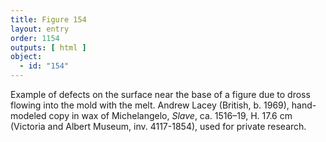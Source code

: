 ```yaml
---
title: Figure 154
layout: entry
order: 1154
outputs: [ html ]
object:
  - id: "154"
---
```


Example of defects on the surface near the base of a figure due to dross flowing into the mold with the melt. Andrew Lacey (British, b. 1969), hand-modeled copy in wax of Michelangelo, *Slave*, ca. 1516–19, H. 17.6 cm (Victoria and Albert Museum, inv. 4117-1854), used for private research.
